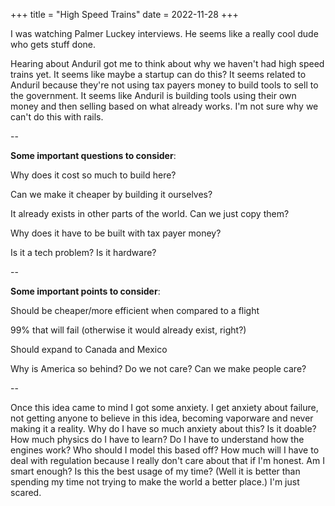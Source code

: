 +++
title = "High Speed Trains"
date = 2022-11-28
+++

I was watching Palmer Luckey interviews. He seems like a really cool dude who gets stuff done.

Hearing about Anduril got me to think about why we haven't had high speed trains yet. It seems like maybe a startup can do this? It seems related to Anduril because they're not using tax payers money to build tools to sell to the government. It seems like Anduril is building tools using their own money and then selling based on what already works. I'm not sure why we can't do this with rails.

--

<strong>Some important questions to consider</strong>:

Why does it cost so much to build here?

Can we make it cheaper by building it ourselves?

It already exists in other parts of the world. Can we just copy them?

Why does it have to be built with tax payer money?

Is it a tech problem? Is it hardware?

--

<strong> Some important points to consider</strong>:

Should be cheaper/more efficient when compared to a flight

99% that will fail (otherwise it would already exist, right?)

Should expand to Canada and Mexico

Why is America so behind? Do we not care? Can we make people care?

--

Once this idea came to mind I got some anxiety. I get anxiety about failure, not getting anyone to believe in this idea, becoming vaporware and never making it a reality. Why do I have so much anxiety about this? Is it doable? How much physics do I have to learn? Do I have to understand how the engines work? Who should I model this based off? How much will I have to deal with regulation because I really don't care about that if I'm honest. Am I smart enough? Is this the best usage of my time? (Well it is better than spending my time not trying to make the world a better place.) I'm just scared. 
